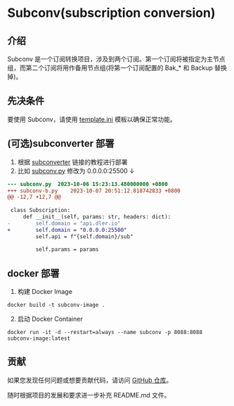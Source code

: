 # Subconv(subscription conversion)

## 介绍
Subconv 是一个订阅转换项目，涉及到两个订阅。第一个订阅将被指定为主节点组，而第二个订阅将用作备用节点组(将第一个订阅配置的 Bak_* 和 Backup 替换掉)。

## 先决条件
要使用 Subconv，请使用 [template.ini](https://raw.githubusercontent.com/this-cat/clash-template/main/template.ini) 模板以确保正常功能。

## (可选)subconverter 部署
1. 根据 [subconverter]() 链接的教程进行部署
2. 比如 [subconv.py](https://github.com/this-cat/subconv/blob/master/subconv.py) 修改为 0.0.0.0:25500 ↓ 
```patch
--- subconv.py	2023-10-06 15:23:13.480000000 +0800
+++ subconv-b.py	2023-10-07 20:51:12.818742833 +0800
@@ -12,7 +12,7 @@
 
 class Subscription:
     def __init__(self, params: str, headers: dict):
-        self.domain = "api.dler.io"
+        self.domain = "0.0.0.0:25500"
         self.api = f"{self.domain}/sub"
 
         self.params = params
```

## docker 部署
1. 构建 Docker Image
```commandline
docker build -t subconv-image .
```
2. 启动 Docker Container
```commandline
docker run -it -d --restart=always --name subconv -p 8088:8088 subconv-image:latest
```

## 贡献
如果您发现任何问题或想要贡献代码，请访问 [GitHub 仓库](https://github.com/this-cat/subconv)。

随时根据项目的发展和要求进一步补充 README.md 文件。